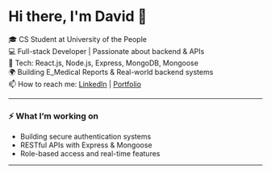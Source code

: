 
# Hi there, I'm David 👋

🎓 CS Student at University of the People  
💻 Full-stack Developer | Passionate about backend & APIs  
🔧 Tech: React.js, Node.js, Express, MongoDB, Mongoose  
🌍 Building E_Medical Reports & Real-world backend systems  
📫 How to reach me: [LinkedIn](https://linkedin.com/in/yourprofile) | [Portfolio](https://yourwebsite.com)

---

### ⚡ What I’m working on
- Building secure authentication systems
- RESTful APIs with Express & Mongoose
- Role-based access and real-time features

---

